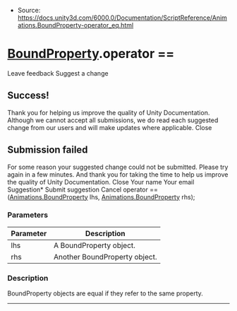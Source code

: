 * Source: https://docs.unity3d.com/6000.0/Documentation/ScriptReference/Animations.BoundProperty-operator_eq.html

#  [BoundProperty](https://docs.unity3d.com/6000.0/Documentation/ScriptReference/Animations.BoundProperty.html).operator ==
Leave feedback
Suggest a change
## Success!
Thank you for helping us improve the quality of Unity Documentation. Although we cannot accept all submissions, we do read each suggested change from our users and will make updates where applicable.
Close
## Submission failed
For some reason your suggested change could not be submitted. Please <a>try again</a> in a few minutes. And thank you for taking the time to help us improve the quality of Unity Documentation.
Close
Your name Your email Suggestion* Submit suggestion
Cancel
operator ==([Animations.BoundProperty](https://docs.unity3d.com/6000.0/Documentation/ScriptReference/Animations.BoundProperty.html) lhs, [Animations.BoundProperty](https://docs.unity3d.com/6000.0/Documentation/ScriptReference/Animations.BoundProperty.html) rhs); 
### Parameters
Parameter | Description  
---|---  
lhs | A BoundProperty object.  
rhs | Another BoundProperty object.  
### Description
BoundProperty objects are equal if they refer to the same property.
* * *
